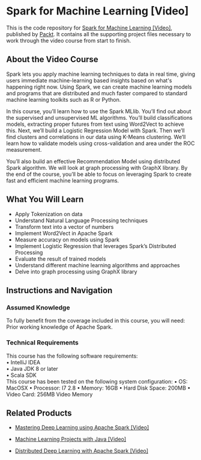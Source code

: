 # Spark for Machine Learning [Video]
This is the code repository for [Spark for Machine Learning [Video]](https://www.packtpub.com/big-data-and-business-intelligence/spark-machine-learning-video?utm_source=github&utm_medium=repository&utm_campaign=9781786466594), published by [Packt](https://www.packtpub.com/?utm_source=github). It contains all the supporting project files necessary to work through the video course from start to finish.
## About the Video Course
Spark lets you apply machine learning techniques to data in real time, giving users immediate machine-learning based insights based on what's happening right now. Using Spark, we can create machine learning models and programs that are distributed and much faster compared to standard machine learning toolkits such as R or Python.

In this course, you’ll learn how to use the Spark MLlib. You’ll find out about the supervised and unsupervised ML algorithms. You’ll build classifications models, extracting proper futures from text using Word2Vect to achieve this. Next, we’ll build a Logistic Regression Model with Spark. Then we’ll find clusters and correlations in our data using K-Means clustering. We’ll learn how to validate models using cross-validation and area under the ROC measurement.

You’ll also build an effective Recommendation Model using distributed Spark algorithm. We will look at graph processing with GraphX library. By the end of the course, you’ll be able to focus on leveraging Spark to create fast and efficient machine learning programs.


<H2>What You Will Learn</H2>
<DIV class=book-info-will-learn-text>
<UL>
<LI>Apply Tokenization on data 
<LI>Understand Natural Language Processing techniques 
<LI>Transform text into a vector of numbers 
<LI>Implement Word2Vect in Apache Spark 
<LI>Measure accuracy on models using Spark 
<LI>Implement Logistic Regression that leverages Spark’s Distributed Processing 
<LI>Evaluate the result of trained models&nbsp; 
<LI>Understand different machine learning algorithms and approaches 
<LI>Delve into graph processing using GraphX library </LI></UL></DIV>

## Instructions and Navigation
### Assumed Knowledge
To fully benefit from the coverage included in this course, you will need:<br/>
Prior working knowledge of Apache Spark.
### Technical Requirements
This course has the following software requirements:<br/>
•	IntelliJ IDEA<br/>
•	Java JDK 8 or later<br/>
•	Scala SDK<br/>
This course has been tested on the following system configuration:
•	OS: MacOSX 
•	Processor: I7 2.8
•	Memory: 16GB
•	Hard Disk Space: 200MB
•	Video Card: 256MB Video Memory

## Related Products
* [Mastering Deep Learning using Apache Spark [Video]](https://www.packtpub.com/big-data-and-business-intelligence/mastering-deep-learning-using-apache-spark-video?utm_source=github&utm_medium=repository&utm_campaign=9781788292511)

* [Machine Learning Projects with Java [Video]](https://www.packtpub.com/big-data-and-business-intelligence/machine-learning-projects-java-video?utm_source=github&utm_medium=repository&utm_campaign=9781789612455)

* [Distributed Deep Learning with Apache Spark [Video]](https://www.packtpub.com/big-data-and-business-intelligence/distributed-deep-learning-apache-spark-video?utm_source=github&utm_medium=repository&utm_campaign=9781838553838)

